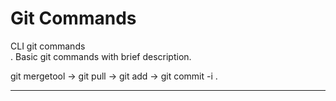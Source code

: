 # Git Commands
CLI git commands<br>.
Basic git commands with brief description.



git mergetool -> git pull -> git add -> git commit -i .


<hr>
